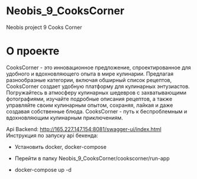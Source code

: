 # Neobis_9_CooksCorner
Neobis project 9 Cooks Corner

# О проекте

CooksCorner - это инновационное предложение, спроектированное для удобного и вдохновляющего опыта в мире кулинарии. Предлагая разнообразные категории, включая обширный список рецептов, CooksCorner создает удобную платформу для кулинарных энтузиастов. Погружайтесь в атмосферу кулинарных шедевров с захватывающими фотографиями, изучайте подробные описания рецептов, а также управляйте своим кулинарным опытом, сохраняя, лайкая и даже создавая собственные блюда. 
CooksCorner -  путь к беспроблемным и вдохновляющим кулинарным приключениям.

Api Backend: http://165.227.147.154:8081/swagger-ui/index.html Инструкция по запуску api бекенда:

 - Установить docker, docker-compose

 - Перейти в папку Neobis_9_CooksCorner/cookscorner/run-app

 - docker-compose up -d